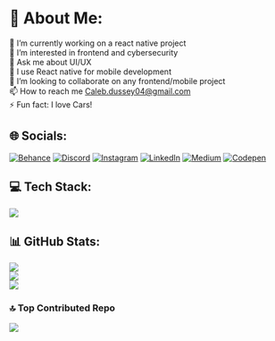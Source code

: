 # 💫 About Me:
🔭 I’m currently working on a react native project <br>👀 I’m interested in frontend and cybersecurity<br>💬 Ask me about UI/UX<br>📱 I use React native for mobile development <br>🫠 I’m looking to collaborate on any frontend/mobile project<br>📫 How to reach me Caleb.dussey04@gmail.com<br>⚡️ Fun fact: I love Cars!


## 🌐 Socials:
[![Behance](https://img.shields.io/badge/Behance-1769ff?logo=behance&logoColor=white)](https://behance.net/calebdussey) [![Discord](https://img.shields.io/badge/Discord-%237289DA.svg?logo=discord&logoColor=white)](https://discord.gg/semekork#3751) [![Instagram](https://img.shields.io/badge/Instagram-%23E4405F.svg?logo=Instagram&logoColor=white)](https://instagram.com/_.semekor.k) [![LinkedIn](https://img.shields.io/badge/LinkedIn-%230077B5.svg?logo=linkedin&logoColor=white)](https://linkedin.com/in/calebdussey) [![Medium](https://img.shields.io/badge/Medium-12100E?logo=medium&logoColor=white)](https://medium.com/@semekor) [![Codepen](https://img.shields.io/badge/Codepen-000000?style=for-the-badge&logo=codepen&logoColor=white)](https://codepen.io/semekork) 

## 💻 Tech Stack:
<a href="https://skillicons.dev">
      <img src="https://skillicons.dev/icons?i=photoshop,ai,pr,xd,git,css,figma,firebase,html,java,js,mysql,nodejs,react,tailwind,ts,vscode,npm,&perline=8" />
    </a>

## 📊 GitHub Stats:
![](https://github-readme-stats.vercel.app/api?username=Semekork&theme=radical&hide_border=false&include_all_commits=false&count_private=false)<br/>
![](https://github-readme-streak-stats.herokuapp.com/?user=Semekork&theme=radical&hide_border=false)<br/>
![](https://github-readme-stats.vercel.app/api/top-langs/?username=Semekork&theme=radical&hide_border=false&include_all_commits=false&count_private=false&layout=compact)

### 🔝 Top Contributed Repo
![](https://github-contributor-stats.vercel.app/api?username=Semekork&limit=5&theme=cobalt&combine_all_yearly_contributions=true)



  
<!-- Proudly created with GPRM ( https://gprm.itsvg.in ) -->
